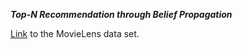 ***Top-N Recommendation through Belief Propagation***

[Link](https://grouplens.org/datasets/movielens/) to the MovieLens data set.